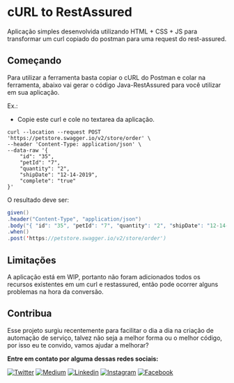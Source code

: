 # cURL to RestAssured

Aplicação simples desenvolvida utilizando HTML + CSS + JS para transformar um curl copiado do postman para uma request do rest-assured.

## Começando

Para utilizar a ferramenta basta copiar o cURL do Postman e colar na ferramenta, abaixo vai gerar o código Java-RestAssured para você utilizar em sua aplicação.

Ex.: 

- Copie este curl e cole no textarea da aplicação.

```curl
curl --location --request POST 'https://petstore.swagger.io/v2/store/order' \
--header 'Content-Type: application/json' \
--data-raw '{
    "id": "35",
    "petId": "7",
    "quantity": "2",
    "shipDate": "12-14-2019",
    "complete": "true"
}'
```
O resultado deve ser:

```java
given()
.header("Content-Type", "application/json")
.body("{ "id": "35", "petId": "7", "quantity": "2", "shipDate": "12-14-2019", "complete": "true" }")
.when()
.post('https://petstore.swagger.io/v2/store/order')
```

## Limitações

A aplicação está em WIP, portanto não foram adicionados todos os recursos existentes em um curl e restassured, então pode ocorrer alguns problemas na hora da conversão.

## Contribua

Esse projeto surgiu recentemente para facilitar o dia a dia na criação de automação de serviço, talvez não seja a melhor forma ou o melhor código, por isso eu te convido, vamos ajudar a melhorar?  
 

**Entre em contato por alguma dessas redes sociais:**

[![Twitter](https://badgen.net/badge/Twitter/%40max_dacruz?icon=twitter)](https://twitter.com/max_dacruz)
[![Medium](https://badgen.net/badge/Medium/%40maximilianoalves?icon=medium)](https://medium.com/@maximilianoalves)
[![Linkedin](https://badgen.net/badge/Linkedin/maximilianodacruz?icon=linkedin)](https://www.linkedin.com/in/maximilianodacruz/)
[![Instagram](https://badgen.net/badge/Instagram/max_dacruz?icon=instagram)](https://www.instagram.com/max_dacruz/)
[![Facebook](https://badgen.net/badge/Facebook/maximilianoalvesdacruz?icon=facebook)](https://www.facebook.com/maximilianoalvesdacruz)